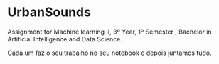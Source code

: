 # UrbanSounds
Assignment for Machine learning II, 3º Year, 1º Semester , Bachelor in Artificial Intelligence and Data Science.


Cada um faz o seu trabalho no seu notebook e depois juntamos tudo.